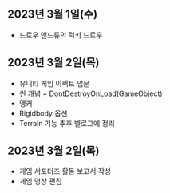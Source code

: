 ## 2023년 3월 1일(수)

- 드로우 앤드류의 럭키 드로우

## 2023년 3월 2일(목)

- 유니티 게임 이펙트 입문
- 씬 개념 + DontDestroyOnLoad(GameObject)
- 앵커
- Rigidbody 옵션
- Terrain 기능
 추후 벨로그에 정리

## 2023년 3월 2일(목)

- 게임 서포터즈 활동 보고서 작성
- 게임 영상 편집
